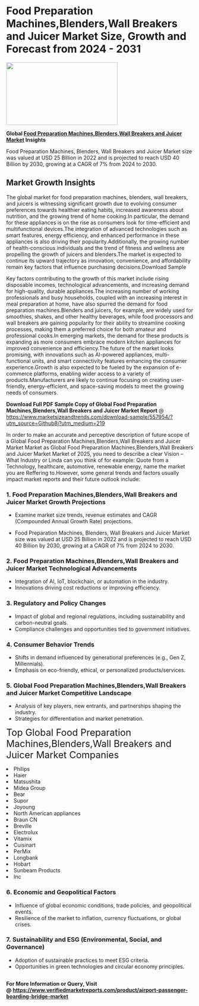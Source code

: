 <H1>Food Preparation Machines,Blenders,Wall Breakers and Juicer Market Size, Growth and Forecast from 2024 - 2031</H1><img class="aligncenter size-medium wp-image-584254" src="https://thirdeyenews.in/wp-content/uploads/2024/09/Global-Market-Research-300x168.jpeg" alt="" width="300" height="168" /><p><strong>Global&nbsp;<a href="https://www.marketsizeandtrends.com/download-sample/557954/?utm_source=Github8j?utm_medium=219">Food Preparation Machines,Blenders,Wall Breakers and Juicer Market</a> Insights</strong></p><p>Food Preparation Machines, Blenders, Wall Breakers and Juicer Market size was valued at USD 25 Billion in 2022 and is projected to reach USD 40 Billion by 2030, growing at a CAGR of 7% from 2024 to 2030.</p><p><h2>Market Growth Insights</h2> <p>The global market for food preparation machines, blenders, wall breakers, and juicers is witnessing significant growth due to evolving consumer preferences towards healthier eating habits, increased awareness about nutrition, and the growing trend of home cooking.In particular, the demand for these appliances is on the rise as consumers look for time-efficient and multifunctional devices.The integration of advanced technologies such as smart features, energy efficiency, and enhanced performance in these appliances is also driving their popularity.Additionally, the growing number of health-conscious individuals and the trend of fitness and wellness are propelling the growth of juicers and blenders.The market is expected to continue its upward trajectory as innovation, convenience, and affordability remain key factors that influence purchasing decisions.Download Sample</p> <p>Key factors contributing to the growth of this market include rising disposable incomes, technological advancements, and increasing demand for high-quality, durable appliances.The increasing number of working professionals and busy households, coupled with an increasing interest in meal preparation at home, have also spurred the demand for food preparation machines.Blenders and juicers, for example, are widely used for smoothies, shakes, and other healthy beverages, while food processors and wall breakers are gaining popularity for their ability to streamline cooking processes, making them a preferred choice for both amateur and professional cooks.In emerging markets, the demand for these products is expanding as more consumers embrace modern kitchen appliances for improved convenience and efficiency.The future of the market looks promising, with innovations such as AI-powered appliances, multi-functional units, and smart connectivity features enhancing the consumer experience.Growth is also expected to be fueled by the expansion of e-commerce platforms, enabling wider access to a variety of products.Manufacturers are likely to continue focusing on creating user-friendly, energy-efficient, and space-saving models to meet the growing needs of consumers.</p><p><span class=""><strong>Download Full PDF Sample Copy of Global Food Preparation Machines,Blenders,Wall Breakers and Juicer Market Report</strong> @ <a href="https://www.marketsizeandtrends.com/download-sample/557954/?utm_source=Github8j?utm_medium=219" target="_blank">https://www.marketsizeandtrends.com/download-sample/557954/?utm_source=Github8j?utm_medium=219</a></span></p><p>In order to make an accurate and perceptive description of future scope of a Global&nbsp;Food Preparation Machines,Blenders,Wall Breakers and Juicer Market Market as Global&nbsp;Food Preparation Machines,Blenders,Wall Breakers and Juicer Market Market of 2025, you need to describe a clear Vision &ndash; What Industry or Linda can you think of for example: Quote from a Technology, healthcare, automotive, renewable energy, name the market you are Reffering to.However, some general trends and factors usually impact market reports and their future outlook include:</p><h3>1.&nbsp;<strong>Food Preparation Machines,Blenders,Wall Breakers and Juicer Market Growth Projections</strong></h3><ul><li>Examine market size trends, revenue estimates and CAGR (Compounded Annual Growth Rate) projections.</li><li><p>Food Preparation Machines, Blenders, Wall Breakers and Juicer Market size was valued at USD 25 Billion in 2022 and is projected to reach USD 40 Billion by 2030, growing at a CAGR of 7% from 2024 to 2030.</p></li></ul><h3>2.&nbsp;<strong>Food Preparation Machines,Blenders,Wall Breakers and Juicer Market Technological Advancements</strong></h3><ul><li>Integration of AI, IoT, blockchain, or automation in the industry.</li><li>Innovations driving cost reductions or improving efficiency.</li></ul><h3>3.&nbsp;<strong>Regulatory and Policy Changes</strong></h3><ul><li>Impact of global and regional regulations, including sustainability and carbon-neutral goals.</li><li>Compliance challenges and opportunities tied to government initiatives.</li></ul><h3>4.&nbsp;<strong>Consumer Behavior Trends</strong></h3><ul><li>Shifts in demand influenced by generational preferences (e.g., Gen Z, Millennials).</li><li>Emphasis on eco-friendly, ethical, or personalized products/services.</li></ul><h3>5.&nbsp;<strong>Global Food Preparation Machines,Blenders,Wall Breakers and Juicer Market Competitive Landscape</strong></h3><ul><li>Analysis of key players, new entrants, and partnerships shaping the industry.</li><li>Strategies for differentiation and market penetration.</li></ul><p data-pm-slice="1 1 []"><span style="color: inherit; font-family: inherit; font-size: 25px;">Top Global Food Preparation Machines,Blenders,Wall Breakers and Juicer Market Companies</span></p><div class="" data-test-id=""><p><li>Philips</li><li> Haier</li><li> Matsushita</li><li> Midea Group</li><li> Bear</li><li> Supor</li><li> Joyoung</li><li> North American appliances</li><li> Braun CN</li><li> Breville</li><li> Electrolux</li><li> Vitamix</li><li> Cuisinart</li><li> PerMix</li><li> Longbank</li><li> Hobart</li><li> Sunbeam Products</li><li> Inc</li></p></div><h3>6.&nbsp;<strong>Economic and Geopolitical Factors</strong></h3><ul><li>Influence of global economic conditions, trade policies, and geopolitical events.</li><li>Resilience of the market to inflation, currency fluctuations, or global crises.</li></ul><h3>7.&nbsp;<strong>Sustainability and ESG (Environmental, Social, and Governance)</strong></h3><ul><li>Adoption of sustainable practices to meet ESG criteria.</li><li>Opportunities in green technologies and circular economy principles.</li></ul><h2><strong style="font-size: 14px;">For More Information or Query, Visit @&nbsp;</strong><a style="background-color: #ffffff; font-size: 14px;" href="https://www.marketsizeandtrends.com/report/food-preparation-machines-blenders-wall-breakers-and-juicer-market/" target="_blank">https://www.verifiedmarketreports.com/product/airport-passenger-boarding-bridge-market</a></h2>